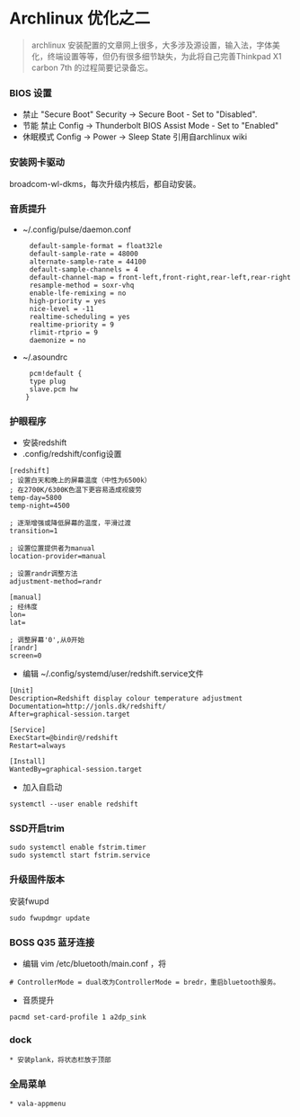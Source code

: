 # Archlinux 优化之二

>archlinux 安装配置的文章网上很多，大多涉及源设置，输入法，字体美化，终端设置等等，但仍有很多细节缺失，为此将自己完善Thinkpad X1 carbon 7th 的过程简要记录备忘。

### BIOS 设置
   * 禁止 "Secure Boot" Security -> Secure Boot - Set to "Disabled". 
   * 节能  禁止 Config -> Thunderbolt BIOS Assist Mode - Set to "Enabled"
   * 休眠模式 Config -> Power -> Sleep State
     引用自archlinux wiki
### 安装网卡驱动 
   broadcom-wl-dkms，每次升级内核后，都自动安装。
### 音质提升
   * ~/.config/pulse/daemon.conf
```
     default-sample-format = float32le
     default-sample-rate = 48000
     alternate-sample-rate = 44100
     default-sample-channels = 4
     default-channel-map = front-left,front-right,rear-left,rear-right
     resample-method = soxr-vhq
     enable-lfe-remixing = no
     high-priority = yes
     nice-level = -11
     realtime-scheduling = yes
     realtime-priority = 9
     rlimit-rtprio = 9
     daemonize = no
```
   * ~/.asoundrc
```
     pcm!default {
     type plug
     slave.pcm hw   
    }
```
### 护眼程序
   * 安装redshift
   * .config/redshift/config设置 
```
[redshift]
; 设置白天和晚上的屏幕温度（中性为6500k）
; 在2700K/6300K色温下更容易造成视疲劳
temp-day=5800
temp-night=4500

; 逐渐增强或降低屏幕的温度，平滑过渡
transition=1

; 设置位置提供者为manual
location-provider=manual

; 设置randr调整方法
adjustment-method=randr

[manual]
; 经纬度
lon=
lat= 

; 调整屏幕'0',从0开始
[randr]
screen=0

```
   * 编辑 ~/.config/systemd/user/redshift.service文件
```
[Unit]
Description=Redshift display colour temperature adjustment
Documentation=http://jonls.dk/redshift/
After=graphical-session.target

[Service]
ExecStart=@bindir@/redshift
Restart=always

[Install]
WantedBy=graphical-session.target
```
   * 加入自启动
```
systemctl --user enable redshift
```
### SSD开启trim
```
sudo systemctl enable fstrim.timer
sudo systemctl start fstrim.service
```
### 升级固件版本
安装fwupd
```
sudo fwupdmgr update
```
### BOSS Q35 蓝牙连接
   * 编辑 vim /etc/bluetooth/main.conf ，将 
```
# ControllerMode = dual改为ControllerMode = bredr，重启bluetooth服务。
```
   * 音质提升    
```
pacmd set-card-profile 1 a2dp_sink
```
### dock
    * 安装plank，将状态栏放于顶部
### 全局菜单
    * vala-appmenu

